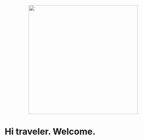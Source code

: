 <div id="header" align="center">
      <img src="https://media.giphy.com/media/1yld7nW3oQ2IyRubUm/giphy.gif" width="350"/>
</div>

<h1>Hi traveler. Welcome.
            <img src="https://media.giphy.com/media/hvRJCLFzcasrR4ia7z/giphy.gif" width="1px"/>
</h1>

